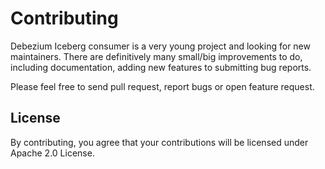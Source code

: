 # Contributing

Debezium Iceberg consumer is a very young project and looking for new maintainers. There are definitively many small/big
improvements to do, including documentation, adding new features to submitting bug reports.

Please feel free to send pull request, report bugs or open feature request.

## License

By contributing, you agree that your contributions will be licensed under Apache 2.0 License.
